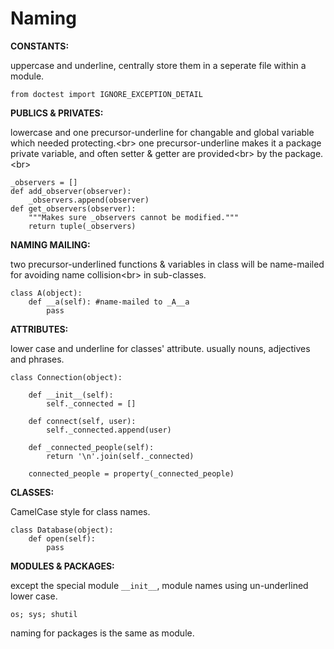 Naming
=========

**CONSTANTS:**

uppercase and underline, centrally store them in a seperate file within a module. 

	from doctest import IGNORE_EXCEPTION_DETAIL


**PUBLICS & PRIVATES:**

lowercase and one precursor-underline for changable and global variable which needed protecting.<br\>
one precursor-underline makes it a package private variable, and often setter & getter are provided<br\>
by the package.<br\>

	_observers = []
	def add_observer(observer):
		_observers.append(observer)
	def get_observers(observer):
		"""Makes sure _observers cannot be modified."""
		return tuple(_observers)

**NAMING MAILING:**

two precursor-underlined functions & variables in class will be name-mailed for avoiding name collision<br\>
in sub-classes.

	class A(object):
		def __a(self): #name-mailed to _A__a
			pass


**ATTRIBUTES:**

lower case and underline for classes' attribute. usually nouns, adjectives and phrases.

	class Connection(object):

		def __init__(self):
			self._connected = []

		def connect(self, user):
			self._connected.append(user)

		def _connected_people(self):
			return '\n'.join(self._connected)

		connected_people = property(_connected_people)



**CLASSES:**

CamelCase style for class names.

	class Database(object):
		def open(self):
			pass



**MODULES & PACKAGES:**

except the special module `__init__`, module names using un-underlined lower case.

	os; sys; shutil


naming for packages is the same as module.



